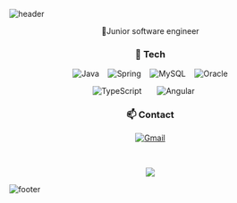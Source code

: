 ![header](https://capsule-render.vercel.app/api?type=egg&color=auto&height=300&section=header&text=Chulhyun%20Ahn&fontSize=90)

<p align="center">🌱Junior software engineer</p>
<h3 align="center">🥷 Tech</h3>
<p align="center">
 <img alt="Java" src="https://img.shields.io/badge/java-%23ED8B00.svg?&style=for-the-badge&logo=java&logoColor=white"/>&nbsp;&nbsp;&nbsp;
 <img alt="Spring" src="https://img.shields.io/badge/spring%20-%236DB33F.svg?&style=for-the-badge&logo=spring&logoColor=white"/>&nbsp;&nbsp;&nbsp;
 <img alt="MySQL" src="https://img.shields.io/badge/mysql-%2300f.svg?&style=for-the-badge&logo=mysql&logoColor=white"/>&nbsp;&nbsp;&nbsp;
 <img alt="Oracle" src ="https://img.shields.io/badge/oracle%20-%23F00000.svg?&style=for-the-badge&logo=oracle&logoColor=white" />
</p>
<p align="center">
 <img alt="TypeScript" src="https://img.shields.io/badge/typescript%20-%23007ACC.svg?&style=for-the-badge&logo=typescript&logoColor=white"/>&nbsp;&nbsp;&nbsp;&nbsp;&nbsp;&nbsp;
 <img alt="Angular" src="https://img.shields.io/badge/angular%20-%23DD0031.svg?&style=for-the-badge&logo=angular&logoColor=white"/>&nbsp;&nbsp;&nbsp;&nbsp;&nbsp;&nbsp;
</p>
<h3 align="center">📫 Contact</h3>
<p align="center">
 <a target="_blank" href="mailto:ahncho8880@gmail.com?subject=Hello%20Ahn,%20From%20Github"><img alt="Gmail" src="https://img.shields.io/badge/Gmail-D14836?style=for-the-badge&logo=gmail&logoColor=white&link=mailto:ahncho8880@gmail.com" /></a>
</p> </br>
<p align="center">
<a href="https://hits.seeyoufarm.com"><img src="https://hits.seeyoufarm.com/api/count/incr/badge.svg?url=https%3A%2F%2Fgithub.com%2Fahncho8880&count_bg=%2379C83D&title_bg=%23555555&icon=&icon_color=%23E7E7E7&title=hits&edge_flat=false"/></a>
</p>

![footer](https://capsule-render.vercel.app/api?type=egg&color=auto&height=200&section=footer)
<!---
ahncho8880/ahncho8880 is a ✨ special ✨ repository because its `README.md` (this file) appears on your GitHub profile.
You can click the Preview link to take a look at your changes.
--->
